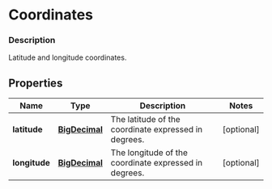 
# Coordinates

### Description

Latitude and longitude coordinates.

## Properties
Name | Type | Description | Notes
------------ | ------------- | ------------- | -------------
**latitude** | [**BigDecimal**](BigDecimal.md) | The latitude of the coordinate expressed in degrees. |  [optional]
**longitude** | [**BigDecimal**](BigDecimal.md) | The longitude of the coordinate expressed in degrees. |  [optional]



